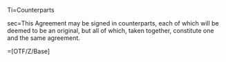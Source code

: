 Ti=Counterparts

sec=This Agreement may be <span class="highlight">signed in counterparts</span>, each of which will be deemed to be an original, but all of which, taken together, constitute one and the same agreement.

=[OTF/Z/Base]
